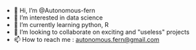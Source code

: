 - 👋 Hi, I’m @Autonomous-fern
- 👀 I’m interested in data science
- 🌱 I’m currently learning python, R
- 💞️ I’m looking to collaborate on exciting and "useless" projects
- 📫 How to reach me : autonomous.fern@gmail.com

<!---
Autonomous-fern/Autonomous-fern is a ✨ special ✨ repository because its `README.md` (this file) appears on your GitHub profile.
You can click the Preview link to take a look at your changes.
--->
